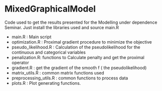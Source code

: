 # MixedGraphicalModel

Code used to get the results presented for the Modelling under dependence Seminar. Just install the libraries used and source main.R

 - main.R : Main script 
 - optimization.R : Proximal gradient procedure to minimize the objective
 - pseudo_likelihood.R : Calculation of the pseudolikelihood for the continuous and categorical variables
 - penalization.R: functions to Calculate penalty and get the proximal operator
 - gradient.R : get the gradient of the smooth f ( the pseudolikelihood)
 - matrix_utils.R :  common matrix functions used 
 - preprocessing_utils.R : common functions to process data 
 - plots.R : Plot generating functions.
